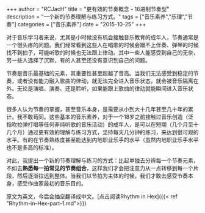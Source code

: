+++
author = "RCJacH"
title = "更有效的节奏概念 - 16进制节奏型"
description = "一个新的节奏理解与练习方式。"
tags = ["音乐素养","乐理","节奏"]
categories = ["音乐素养"]
date = "2015-10-25"
+++

对于音乐学习者来说，尤其是小时候没有机会接触音乐教育的成年人，节奏通常是一个很头疼的问题。我们经常看到这些人在唱歌的时候会跟不上伴奏、弹琴的时候找不到拍子，可能听歌的时候也无法跟上律动。其中一些人能感受到自己的无奈，另一些人选择了沉默，有的人甚至还没有意识到自己的问题。

节奏是音乐最基础的元素，其重要性甚至超越了音高。当我们无法感受到稳定的节奏，或者没有能力融入歌曲的律动，就无法完全进入音乐状态，就会被音乐隔离在外。无论是演唱、演奏、还是聆听，如果能跟上歌曲的律动就能瞬间进入音乐状态。

很多人认为节奏的掌握，甚至音乐本身，是需要从小到大十几年甚至几十年的累计。我不敢苟同。这些基本的音乐素养，对于一个18岁之前接触过音乐创造（泛指吹拉弹打唱等任何非纯听歌的音乐活动）的成年人，是可以在短期（几个月至十几个月）通过更有效的理解与练习方式，坚持每天几分钟的练习，来达到很可观的水平。有的在节奏熟练度甚至能达到内地职业乐手的水平（虽然内地职业乐手水平也不是多高的标准）。

对此，我提出一个新的节奏理解与练习的方式：比起单独去分辨每一个节奏元素，不如去**熟悉每一拍常见的节奏组合**，这样我们才会把注意力从一点转移到每一个片段，然后逐渐拉远到整体。当我们以节拍为主体的时候，我们才敢去感受节奏本身，感受作曲家最初的音乐目的。

原文为英文，今后会抽空翻译成中文。[点击阅读Rhythm in Hex]({{< ref "Rhythm-in-Hex-part-1.md">}})